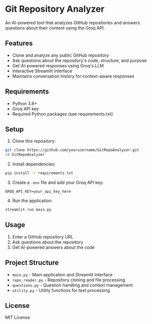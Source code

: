 # Git Repository Analyzer

An AI-powered tool that analyzes GitHub repositories and answers questions about their content using the Groq API.

## Features

- Clone and analyze any public GitHub repository
- Ask questions about the repository's code, structure, and purpose
- Get AI-powered responses using Groq's LLM
- Interactive Streamlit interface
- Maintains conversation history for context-aware responses

## Requirements

- Python 3.8+
- Groq API key
- Required Python packages (see requirements.txt)

## Setup

1. Clone this repository:
```bash
git clone https://github.com/yourusername/GitRepoAnalyzer.git
cd GitRepoAnalyzer
```

2. Install dependencies:
```bash
pip install -r requirements.txt
```

3. Create a `.env` file and add your Groq API key:
```
GROQ_API_KEY=your_api_key_here
```

4. Run the application:
```bash
streamlit run main.py
```

## Usage

1. Enter a GitHub repository URL
2. Ask questions about the repository
3. Get AI-powered answers about the code

## Project Structure

- `main.py` - Main application and Streamlit interface
- `repo_reader.py` - Repository cloning and file processing
- `questions.py` - Question handling and context management
- `utility.py` - Utility functions for text processing

## License

MIT License
